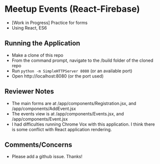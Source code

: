 # Meetup Events (React-Firebase)

* [Work in Progress] Practice for forms
* Using React, ES6

## Running the Application

* Make a clone of this repo
* From the command prompt, navigate to the /build folder of the cloned repo
* Run `python -m SimpleHTTPServer 8080` (or an available port)
* Open http://localhost:8080 (or the port used)

## Reviewer Notes

* The main forms are at /app/components/Registration.jsx, and /app/components/AddEvent.jsx
* The events view is at /app/components/Events.jsx, and /app/components/Event.jsx
* I had difficulties running Chrome Vox with this application. I think there is some conflict with React application rendering.

## Comments/Concerns

* Please add a github issue. Thanks!